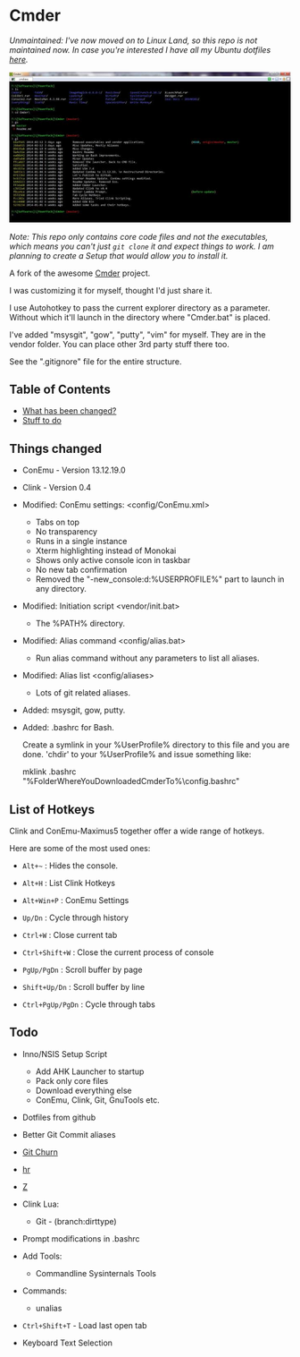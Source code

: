 # Cmder

*Unmaintained:  I've  now moved on to Linux Land, so this repo is not maintained now. In case you're interested I have all my Ubuntu dotfiles [here](https://github.com/dufferzafar/dotfiles).*  

![Screenshot](/screen.jpg)

*Note: This repo only contains core code files and not the executables, which means you can't just `git clone` it and expect things to work. I am planning to create a Setup that would allow you to install it.*

A fork of the awesome [Cmder](https://github.com/bliker/cmder/) project.

I was customizing it for myself, thought I'd just share it.

I use Autohotkey to pass the current explorer directory as a parameter.
Without which it'll launch in the directory where "Cmder.bat" is placed.

I've added "msysgit", "gow", "putty", "vim" for myself. They are in the vendor folder. You can place other 3rd party stuff there too.

See the ".gitignore" file for the entire structure.


## Table of Contents

* [What has been changed?](#changelog)
* [Stuff to do](#todo)

## <a name="changelog"></a>Things changed

* ConEmu - Version 13.12.19.0
* Clink - Version 0.4

* Modified: ConEmu settings: <config/ConEmu.xml>
  * Tabs on top
  * No transparency
  * Runs in a single instance
  * Xterm highlighting instead of Monokai
  * Shows only active console icon in taskbar
  * No new tab confirmation
  * Removed the "-new_console:d:%USERPROFILE%" part to launch in any directory.

* Modified: Initiation script <vendor/init.bat>
  * The %PATH% directory.

* Modified: Alias command <config/alias.bat>
  * Run alias command without any parameters to list all aliases.

* Modified: Alias list <config/aliases>
  * Lots of git related aliases.

* Added: msysgit, gow, putty. <vendor/>

* Added: .bashrc for Bash. 

  Create a symlink in your %UserProfile% directory to this file and you are done. 'chdir' to your %UserProfile% and issue something like:

    mklink .bashrc "%FolderWhereYouDownloadedCmderTo%\config\.bashrc"

## <a name="hotkeys"></a>List of Hotkeys

Clink and ConEmu-Maximus5 together offer a wide range of hotkeys.

Here are some of the most used ones:

* `Alt+~` : Hides the console.
* `Alt+H` : List Clink Hotkeys
* `Alt+Win+P` : ConEmu Settings

* `Up/Dn` : Cycle through history

* `Ctrl+W` : Close current tab
* `Ctrl+Shift+W` : Close the current process of console

* `PgUp/PgDn` : Scroll buffer by page
* `Shift+Up/Dn` : Scroll buffer by line
* `Ctrl+PgUp/PgDn` : Cycle through tabs 

## <a name="todo"></a>Todo

* Inno/NSIS Setup Script
  * Add AHK Launcher to startup
  * Pack only core files
  * Download everything else
  * ConEmu, Clink, Git, GnuTools etc.

* Dotfiles from github
* Better Git Commit aliases

* [Git Churn](https://github.com/garybernhardt/dotfiles/blob/f0c0ff92209e5aed4fa3ef6faf056eb9944a8f12/bin/git-churn)
* [hr](https://github.com/LuRsT/hr/blob/master/hr)
* [Z](https://github.com/rupa/z)

* Clink Lua:
  * Git - (branch:dirttype)

* Prompt modifications in .bashrc

* Add Tools:
  * Commandline Sysinternals Tools

* Commands:
  * unalias

* `Ctrl+Shift+T` - Load last open tab
* Keyboard Text Selection

